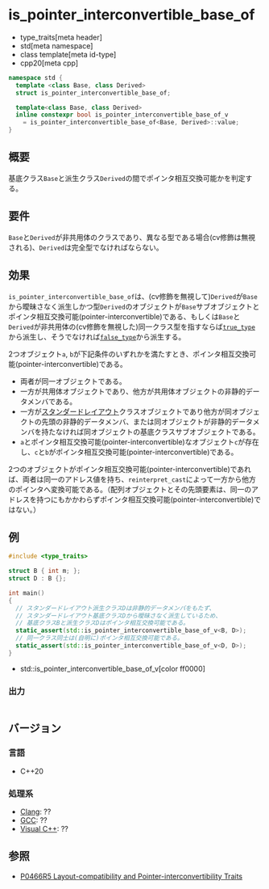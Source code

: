 # is_pointer_interconvertible_base_of
* type_traits[meta header]
* std[meta namespace]
* class template[meta id-type]
* cpp20[meta cpp]

```cpp
namespace std {
  template <class Base, class Derived>
  struct is_pointer_interconvertible_base_of;

  template<class Base, class Derived>
  inline constexpr bool is_pointer_interconvertible_base_of_v
    = is_pointer_interconvertible_base_of<Base, Derived>::value;
}
```

## 概要
基底クラス`Base`と派生クラス`Derived`の間でポインタ相互交換可能かを判定する。


## 要件
`Base`と`Derived`が非共用体のクラスであり、異なる型である場合(cv修飾は無視される)、`Derived`は完全型でなければならない。


## 効果
`is_pointer_interconvertible_base_of`は、(cv修飾を無視して)`Derived`が`Base`から曖昧さなく派生しかつ型`Derived`のオブジェクトが`Base`サブオブジェクトとポインタ相互交換可能(pointer-interconvertible)である、もしくは`Base`と`Derived`が非共用体の(cv修飾を無視した)同一クラス型を指すならば[`true_type`](true_type.md)から派生し、そうでなければ[`false_type`](false_type.md)から派生する。

2つオブジェクト`a`, `b`が下記条件のいずれかを満たすとき、ポインタ相互交換可能(pointer-interconvertible)である。

- 両者が同一オブジェクトである。
- 一方が共用体オブジェクトであり、他方が共用体オブジェクトの非静的データメンバである。
- 一方が[スタンダードレイアウト](is_standard_layout.md)クラスオブジェクトであり他方が同オブジェクトの先頭の非静的データメンバ、または同オブジェクトが非静的データメンバを持たなければ同オブジェクトの基底クラスサブオブジェクトである。
- `a`とポインタ相互交換可能(pointer-interconvertible)なオブジェクト`c`が存在し、`c`と`b`がポインタ相互交換可能(pointer-interconvertible)である。

2つのオブジェクトがポインタ相互交換可能(pointer-interconvertible)であれば、両者は同一のアドレス値を持ち、`reinterpret_cast`によって一方から他方のポインタへ変換可能である。（配列オブジェクトとその先頭要素は、同一のアドレスを持つにもかかわらずポインタ相互交換可能(pointer-interconvertible)ではない。）


## 例
```cpp example
#include <type_traits>

struct B { int m; };
struct D : B {};

int main()
{
  // スタンダードレイアウト派生クラスDは非静的データメンバをもたず、
  // スタンダードレイアウト基底クラスDから曖昧さなく派生しているため、
  // 基底クラスBと派生クラスDはポインタ相互交換可能である。
  static_assert(std::is_pointer_interconvertible_base_of_v<B, D>);
  // 同一クラス同士は(自明に)ポインタ相互交換可能である。
  static_assert(std::is_pointer_interconvertible_base_of_v<D, D>);
}
```
* std::is_pointer_interconvertible_base_of_v[color ff0000]

### 出力
```
```


## バージョン
### 言語
- C++20

### 処理系
- [Clang](/implementation.md#clang): ??
- [GCC](/implementation.md#gcc): ??
- [Visual C++](/implementation.md#visual_cpp): ??

## 参照
- [P0466R5 Layout-compatibility and Pointer-interconvertibility Traits](http://www.open-std.org/jtc1/sc22/wg21/docs/papers/2019/p0466r5.pdf)
